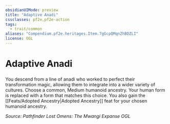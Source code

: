 ```yaml
---
obsidianUIMode: preview
title: "Adaptive Anadi"
cssclasses: pf2e,pf2e-action
tags:
  - trait/common
aliases: "Compendium.pf2e.heritages.Item.7gGcpQMqnZhBDZLI"
license: OGL
---
```

# Adaptive Anadi

### 






You descend from a line of anadi who worked to perfect their transformation magic, allowing them to integrate into a wider variety of cultures. Choose a common, Medium humanoid ancestry. Your human form is replaced with a form that matches this choice. You also gain the [[Feats/Adopted Ancestry|Adopted Ancestry]] feat for your chosen humanoid ancestry.

*Source: Pathfinder Lost Omens: The Mwangi Expanse*
*OGL*